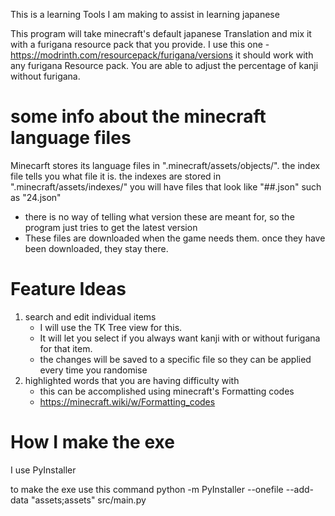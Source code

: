 This is a learning Tools I am making to assist in learning japanese

This program will take minecraft's default japanese Translation and mix it with a furigana resource pack that you provide.
I use this one - https://modrinth.com/resourcepack/furigana/versions
it should work with any furigana Resource pack.
You are able to adjust the percentage of kanji without furigana.

# some info about the minecraft language files
Minecarft stores its language files in ".minecraft/assets/objects/". the index file tells you what file it is. the indexes are stored in ".minecraft/assets/indexes/" you will have files that look like "##.json" such as "24.json"
- there is no way of telling what version these are meant for, so the program just tries to get the latest version
- These files are downloaded when the game needs them. once they have been downloaded, they stay there.

# Feature Ideas
1. search and edit individual items
    - I will use the TK Tree view for this. 
    - It will let you select if you always want kanji with or without furigana for that item.
    - the changes will be saved to a specific file so they can be applied every time you randomise
2. highlighted words that you are having difficulty with 
    - this can be accomplished using minecraft's Formatting codes
    - https://minecraft.wiki/w/Formatting_codes 

# How I make the exe
I use PyInstaller 

to make the exe use this command
    python -m PyInstaller --onefile --add-data "assets;assets" src/main.py


